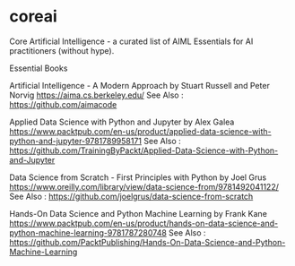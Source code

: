# coreai
Core Artificial Intelligence - a curated list of AIML Essentials for AI practitioners (without hype). 

Essential Books

Artificial Intelligence - A Modern Approach by Stuart Russell and Peter Norvig 
https://aima.cs.berkeley.edu/ 
See Also : https://github.com/aimacode

Applied Data Science with Python and Jupyter by Alex Galea
https://www.packtpub.com/en-us/product/applied-data-science-with-python-and-jupyter-9781789958171
See Also :  https://github.com/TrainingByPackt/Applied-Data-Science-with-Python-and-Jupyter

Data Science from Scratch - First Principles with Python by Joel Grus
https://www.oreilly.com/library/view/data-science-from/9781492041122/
See Also : https://github.com/joelgrus/data-science-from-scratch 

Hands-On Data Science and Python Machine Learning by Frank Kane
https://www.packtpub.com/en-us/product/hands-on-data-science-and-python-machine-learning-9781787280748
See Also : https://github.com/PacktPublishing/Hands-On-Data-Science-and-Python-Machine-Learning

